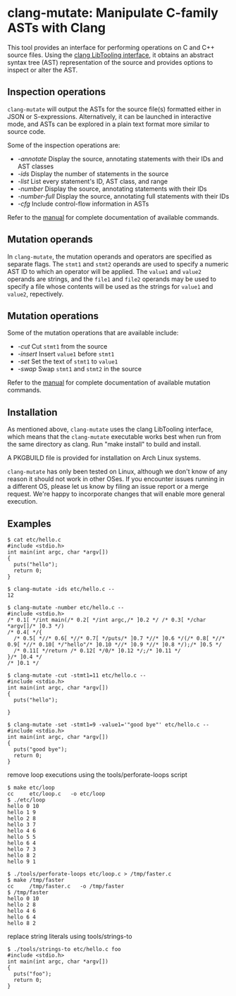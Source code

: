 # clang-mutate: Manipulate C-family ASTs with Clang

This tool provides an interface for performing operations on
C and C++ source files. Using the
[clang LibTooling interface](http://clang.llvm.org/docs/LibTooling.html),
it obtains an abstract syntax tree (AST) representation of the source and
provides options to inspect or alter the AST.

## Inspection operations
`clang-mutate` will output the ASTs for the source file(s) formatted either
in JSON or S-expressions. Alternatively, it can be launched in interactive
mode, and ASTs can be explored in a plain text format more similar to
source code.

Some of the inspection operations are:
* *-annotate* Display the source, annotating statements with their IDs and AST
classes
* *-ids* Display the number of statements in the source
* *-list* List every statement's ID, AST class, and range
* *-number* Display the source, annotating statements with their IDs
* *-number-full* Display the source, annotating full statements with their IDs
* *-cfg* Include control-flow information in ASTs

Refer to the [manual](man/clang-mutate.template.md) for complete documentation
of available commands.

## Mutation operands
In `clang-mutate`, the mutation operands and operators are specified as separate
flags. The `stmt1` and `stmt2` operands are used to specify a numeric AST ID to
which an operator will be applied. The `value1` and `value2` operands are
strings, and the `file1` and `file2` operands may be used to specify a file
whose contents will be used as the strings for `value1` and `value2`,
repectively.

## Mutation operations
Some of the mutation operations that are available include:
* *-cut* Cut `stmt1` from the source
* *-insert* Insert `value1` before `stmt1`
* *-set* Set the text of `stmt1` to `value1`
* *-swap* Swap `stmt1` and `stmt2` in the source

Refer to the [manual](man/clang-mutate.template.md) for complete documentation
of available mutation commands.

## Installation

As mentioned above, `clang-mutate` uses the clang LibTooling interface, which
means that the `clang-mutate` executable works best when run from the same
directory as clang. Run "make install" to build and install.

A PKGBUILD file is provided for installation on Arch Linux systems.

`clang-mutate` has only been tested on Linux, although we don't know of any
reason it should not work in other OSes. If you encounter issues running in a
different OS, please let us know by filing an issue report or a merge request.
We're happy to incorporate changes that will enable more general execution.

## Examples

    $ cat etc/hello.c
    #include <stdio.h>
    int main(int argc, char *argv[])
    {
      puts("hello");
      return 0;
    }

    $ clang-mutate -ids etc/hello.c --
    12

    $ clang-mutate -number etc/hello.c --
    #include <stdio.h>
    /* 0.1[ */int main(/* 0.2[ */int argc,/* ]0.2 */ /* 0.3[ */char *argv[]/* ]0.3 */)
    /* 0.4[ */{
      /* 0.5[ *//* 0.6[ *//* 0.7[ */puts/* ]0.7 *//* ]0.6 */(/* 0.8[ *//* 0.9[ *//* 0.10[ */"hello"/* ]0.10 *//* ]0.9 *//* ]0.8 */);/* ]0.5 */
      /* 0.11[ */return /* 0.12[ */0/* ]0.12 */;/* ]0.11 */
    }/* ]0.4 */
    /* ]0.1 */

    $ clang-mutate -cut -stmt1=11 etc/hello.c --
    #include <stdio.h>
    int main(int argc, char *argv[])
    {
      puts("hello");

    }

    $ clang-mutate -set -stmt1=9 -value1='"good bye"' etc/hello.c --
    #include <stdio.h>
    int main(int argc, char *argv[])
    {
      puts("good bye");
      return 0;
    }

  remove loop executions using the tools/perforate-loops script

    $ make etc/loop
    cc     etc/loop.c   -o etc/loop
    $ ./etc/loop
    hello 0 10
    hello 1 9
    hello 2 8
    hello 3 7
    hello 4 6
    hello 5 5
    hello 6 4
    hello 7 3
    hello 8 2
    hello 9 1

    $ ./tools/perforate-loops etc/loop.c > /tmp/faster.c
    $ make /tmp/faster
    cc     /tmp/faster.c   -o /tmp/faster
    $ /tmp/faster
    hello 0 10
    hello 2 8
    hello 4 6
    hello 6 4
    hello 8 2

  replace string literals using tools/strings-to

    $ ./tools/strings-to etc/hello.c foo
    #include <stdio.h>
    int main(int argc, char *argv[])
    {
      puts("foo");
      return 0;
    }
